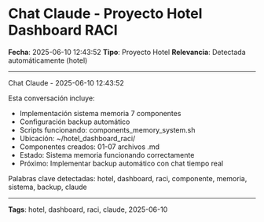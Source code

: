 # Chat Claude - Proyecto Hotel Dashboard RACI
**Fecha**: 2025-06-10 12:43:52
**Tipo**: Proyecto Hotel
**Relevancia**: Detectada automáticamente (hotel)

---

Chat Claude - 2025-06-10 12:43:52

Esta conversación incluye:
- Implementación sistema memoria 7 componentes
- Configuración backup automático
- Scripts funcionando: components_memory_system.sh
- Ubicación: ~/hotel_dashboard_raci/
- Componentes creados: 01-07 archivos .md
- Estado: Sistema memoria funcionando correctamente
- Próximo: Implementar backup automático con chat tiempo real

Palabras clave detectadas: hotel, dashboard, raci, componente, memoria, sistema, backup, claude

---

**Tags**: hotel, dashboard, raci, claude, 2025-06-10
